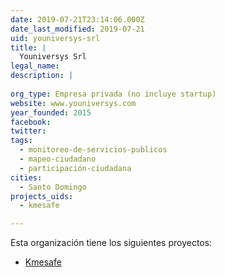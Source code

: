 ```yaml
---
date: 2019-07-21T23:14:06.000Z
date_last_modified: 2019-07-21
uid: youniversys-srl
title: |
  Youniversys Srl
legal_name: 
description: |
  
org_type: Empresa privada (no incluye startup)
website: www.youniversys.com
year_founded: 2015
facebook: 
twitter: 
tags:
  - monitoreo-de-servicios-publicos
  - mapeo-ciudadano
  - participación-ciudadana
cities: 
  - Santo Domingo
projects_uids:
  - kmesafe

---
```


Esta organización tiene los siguientes proyectos:

- [Kmesafe](/proyectos/kmesafe)
